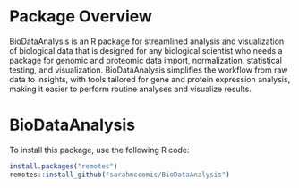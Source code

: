# Package Overview
BioDataAnalysis is an R package for streamlined analysis and visualization of biological data that is designed for any biological scientist who needs a package for genomic and proteomic data import, normalization, statistical testing, and visualization. BioDataAnalysis simplifies the workflow from raw data to insights, with tools tailored for gene and protein expression analysis, making it easier to perform routine analyses and visualize results.

# BioDataAnalysis

To install this package, use the following R code:

```r
install.packages("remotes")
remotes::install_github("sarahmccomic/BioDataAnalysis")
